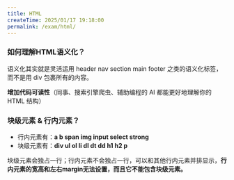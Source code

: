 ```yaml
---
title: HTML
createTime: 2025/01/17 19:18:00
permalink: /exam/html/
---
```


### 如何理解HTML语义化？

语义化其实就是灵活运用 header nav section main footer 之类的语义化标签，而不是用 div 包裹所有的内容。

**增加代码可读性**（同事、搜索引擎爬虫、辅助编程的 AI 都能更好地理解你的 HTML 结构）

### 块级元素 & 行内元素？
-   行内元素有：**a b span img input select strong**
-   块级元素有：**div ul ol li dl dt dd h1 h2 p**

块级元素会独占一行；行内元素不会独占一行，可以和其他行内元素并排显示，**行内元素的宽高和左右margin无法设置，而且它不能包含块级元素。**
